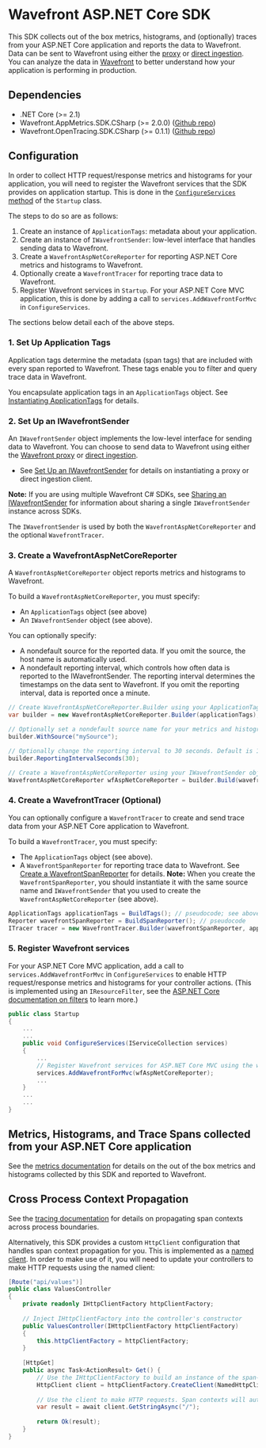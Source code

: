 # Wavefront ASP.NET Core SDK

This SDK collects out of the box metrics, histograms, and (optionally) traces from your ASP.NET Core application and reports the data to Wavefront. Data can be sent to Wavefront using either the [proxy](https://docs.wavefront.com/proxies.html) or [direct ingestion](https://docs.wavefront.com/direct_ingestion.html). You can analyze the data in [Wavefront](https://www.wavefront.com) to better understand how your application is performing in production.

## Dependencies
  * .NET Core (>= 2.1)
  * Wavefront.AppMetrics.SDK.CSharp (>= 2.0.0) ([Github repo](https://github.com/wavefrontHQ/wavefront-appmetrics-sdk-csharp/tree/han/refactoring-and-aspnetcore-updates))
  * Wavefront.OpenTracing.SDK.CSharp (>= 0.1.1) ([Github repo](https://github.com/wavefrontHQ/wavefront-opentracing-sdk-csharp/tree/han/refactoring-and-aspnetcore-updates))
  
## Configuration
In order to collect HTTP request/response metrics and histograms for your application, you will need to register the Wavefront services that the SDK provides on application startup. This is done in the [`ConfigureServices` method](https://docs.microsoft.com/en-us/aspnet/core/fundamentals/startup?view=aspnetcore-2.1#the-configureservices-method) of the `Startup` class.

The steps to do so are as follows:
1. Create an instance of `ApplicationTags`: metadata about your application.
2. Create an instance of `IWavefrontSender`: low-level interface that handles sending data to Wavefront.
3. Create a `WavefrontAspNetCoreReporter` for reporting ASP.NET Core metrics and histograms to Wavefront.
4. Optionally create a `WavefrontTracer` for reporting trace data to Wavefront.
5. Register Wavefront services in `Startup`. For your ASP.NET Core MVC application, this is done by adding a call to `services.AddWavefrontForMvc` in `ConfigureServices`.

The sections below detail each of the above steps.

### 1. Set Up Application Tags
Application tags determine the metadata (span tags) that are included with every span reported to Wavefront. These tags enable you to filter and query trace data in Wavefront.

You encapsulate application tags in an `ApplicationTags` object.
See [Instantiating ApplicationTags](https://github.com/wavefrontHQ/wavefront-sdk-csharp/blob/han/refactoring-and-aspnetcore-updates/docs/apptags.md) for details.

### 2. Set Up an IWavefrontSender

An `IWavefrontSender` object implements the low-level interface for sending data to Wavefront. You can choose to send data to Wavefront using either the [Wavefront proxy](https://docs.wavefront.com/proxies.html) or [direct ingestion](https://docs.wavefront.com/direct_ingestion.html).

* See [Set Up an IWavefrontSender](https://github.com/wavefrontHQ/wavefront-sdk-csharp/blob/han/refactoring-and-aspnetcore-updates/README.md#set-up-an-iwavefrontsender) for details on instantiating a proxy or direct ingestion client.

**Note:** If you are using multiple Wavefront C# SDKs, see [Sharing an IWavefrontSender](https://github.com/wavefrontHQ/wavefront-sdk-csharp/blob/han/refactoring-and-aspnetcore-updates/docs/sender.md) for information about sharing a single `IWavefrontSender` instance across SDKs.

The `IWavefrontSender` is used by both the `WavefrontAspNetCoreReporter` and the optional `WavefrontTracer`.

### 3. Create a WavefrontAspNetCoreReporter
A `WavefrontAspNetCoreReporter` object reports metrics and histograms to Wavefront.

To build a `WavefrontAspNetCoreReporter`, you must specify:
* An `ApplicationTags` object (see above)
* An `IWavefrontSender` object (see above).

You can optionally specify:
* A nondefault source for the reported data. If you omit the source, the host name is automatically used.
* A nondefault reporting interval, which controls how often data is reported to the IWavefrontSender. The reporting interval determines the timestamps on the data sent to Wavefront. If you omit the reporting interval, data is reported once a minute.

```csharp
// Create WavefrontAspNetCoreReporter.Builder using your ApplicationTags object.
var builder = new WavefrontAspNetCoreReporter.Builder(applicationTags);

// Optionally set a nondefault source name for your metrics and histograms. Omit this statement to use the host name.
builder.WithSource("mySource");

// Optionally change the reporting interval to 30 seconds. Default is 1 minute
builder.ReportingIntervalSeconds(30);

// Create a WavefrontAspNetCoreReporter using your IWavefrontSender object
WavefrontAspNetCoreReporter wfAspNetCoreReporter = builder.Build(wavefrontSender);
```

### 4. Create a WavefrontTracer (Optional)

You can optionally configure a `WavefrontTracer` to create and send trace data from your ASP.NET Core application to Wavefront.

To build a `WavefrontTracer`, you must specify:
* The `ApplicationTags` object (see above).
* A `WavefrontSpanReporter` for reporting trace data to Wavefront. See [Create a WavefrontSpanReporter](https://github.com/wavefrontHQ/wavefront-opentracing-sdk-csharp/blob/han/refactoring-and-aspnetcore-updates/README.md#create-a-wavefrontspanreporter) for details.
  **Note:** When you create the `WavefrontSpanReporter`, you should instantiate it with the same source name and `IWavefrontSender` that you used to create the `WavefrontAspNetCoreReporter` (see above).

```csharp
ApplicationTags applicationTags = BuildTags(); // pseudocode; see above
Reporter wavefrontSpanReporter = BuildSpanReporter(); // pseudocode
ITracer tracer = new WavefrontTracer.Builder(wavefrontSpanReporter, applicationTags).Build();
```

### 5. Register Wavefront services
For your ASP.NET Core MVC application, add a call to `services.AddWavefrontForMvc` in `ConfigureServices` to enable HTTP request/response metrics and histograms for your controller actions. (This is implemented using an `IResourceFilter`, see the [ASP.NET Core documentation on filters](https://docs.microsoft.com/en-us/aspnet/core/mvc/controllers/filters?view=aspnetcore-2.1#resource-filters) to learn more.)

```csharp
public class Startup
{
    ...
    ...
    public void ConfigureServices(IServiceCollection services)
    {
        ...
        // Register Wavefront services for ASP.NET Core MVC using the wfAspNetCoreReporter
        services.AddWavefrontForMvc(wfAspNetCoreReporter);
        ...
    }
    ...
    ...
}
```

## Metrics, Histograms, and Trace Spans collected from your ASP.NET Core application

See the [metrics documentation](https://github.com/wavefrontHQ/wavefront-aspnetcore-sdk-csharp/blob/han/create-sdk/docs/metrics_mvc.md) for details on the out of the box metrics and histograms collected by this SDK and reported to Wavefront.

## Cross Process Context Propagation
See the [tracing documentation](https://github.com/wavefrontHQ/wavefront-opentracing-sdk-csharp/blob/han/refactoring-and-aspnetcore-updates/README.md#cross-process-context-propagation) for details on propagating span contexts across process boundaries.

Alternatively, this SDK provides a custom `HttpClient` configuration that handles span context propagation for you. This is implemented as a [named client](https://docs.microsoft.com/en-us/aspnet/core/fundamentals/http-requests?view=aspnetcore-2.1#named-clients). In order to make use of it, you will need to update your controllers to make HTTP requests using the named client:

```csharp
[Route("api/values")]
public class ValuesController
{
    private readonly IHttpClientFactory httpClientFactory;
    
    // Inject IHttpClientFactory into the controller's constructor
    public ValuesController(IHttpClientFactory httpClientFactory)
    {
        this.httpClientFactory = httpClientFactory;
    }
    
    [HttpGet]
    public async Task<ActionResult> Get() {
        // Use the IHttpClientFactory to build an instance of the span-context-propagation client
        HttpClient client = httpClientFactory.CreateClient(NamedHttpClients.SpanContextPropagationClient);
        
        // Use the client to make HTTP requests. Span contexts will automatically be propagated across process boundaries
        var result = await client.GetStringAsync("/");
        
        return Ok(result);
    }
}
```